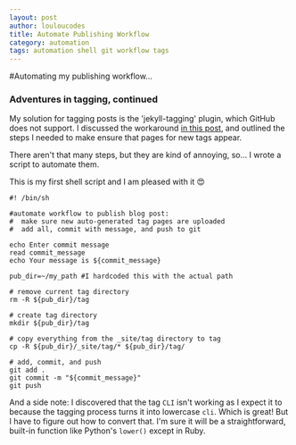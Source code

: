 ```yaml
---
layout: post
author: louloucodes
title: Automate Publishing Workflow
category: automation
tags: automation shell git workflow tags
---
```

#Automating my publishing workflow...

### Adventures in tagging, continued

My solution for tagging posts is the 'jekyll-tagging' plugin, which GitHub does not support. I discussed the workaround [in this post](https://louloucodes.github.io/2020/09/10/Adventures-in-Tagging-Part-2.html), and outlined the steps I needed to make ensure that pages for new tags appear.

There aren't that many steps, but they are kind of annoying, so... I wrote a script to automate them. 

This is my first shell script and I am pleased with it :heart_eyes:

```
#! /bin/sh

#automate workflow to publish blog post:
#  make sure new auto-generated tag pages are uploaded
#  add all, commit with message, and push to git

echo Enter commit message
read commit_message
echo Your message is ${commit_message}

pub_dir=~/my_path #I hardcoded this with the actual path

# remove current tag directory
rm -R ${pub_dir}/tag

# create tag directory
mkdir ${pub_dir}/tag

# copy everything from the _site/tag directory to tag
cp -R ${pub_dir}/_site/tag/* ${pub_dir}/tag/

# add, commit, and push
git add .
git commit -m "${commit_message}"
git push

```
And a side note: I discovered that the tag `CLI` isn't working as I expect it to because the tagging process turns it into lowercase `cli`. Which is great! But I have to figure out how to convert that. I'm sure it will be a straightforward, built-in function like Python's `lower()` except in Ruby.
